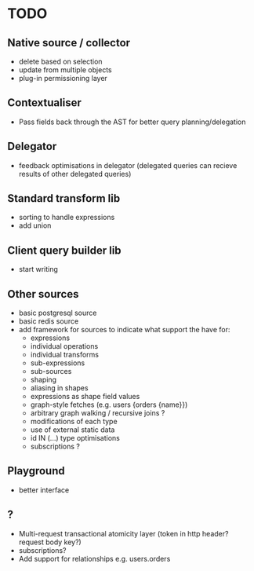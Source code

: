 # TODO

## Native source / collector

- delete based on selection
- update from multiple objects
- plug-in permissioning layer

## Contextualiser

- Pass fields back through the AST for better query planning/delegation

## Delegator

- feedback optimisations in delegator (delegated queries can recieve results of other delegated queries)

## Standard transform lib

- sorting to handle expressions
- add union

## Client query builder lib

- start writing

## Other sources

- basic postgresql source
- basic redis source
- add framework for sources to indicate what support the have for:
  - expressions
  - individual operations
  - individual transforms
  - sub-expressions
  - sub-sources
  - shaping
  - aliasing in shapes
  - expressions as shape field values
  - graph-style fetches (e.g. users {orders {name}})
  - arbitrary graph walking / recursive joins ?
  - modifications of each type
  - use of external static data
  - id IN (...) type optimisations
  - subscriptions ?

## Playground

- better interface

## ?

- Multi-request transactional atomicity layer (token in http header? request body key?)
- subscriptions?
- Add support for relationships e.g. users.orders
